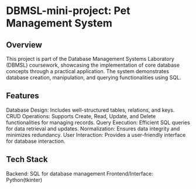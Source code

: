 # DBMSL-mini-project: Pet Management System
## Overview
This project is part of the Database Management Systems Laboratory (DBMSL) coursework, showcasing the implementation of core database concepts through a practical application. The system demonstrates database creation, manipulation, and querying functionalities using SQL.

## Features
Database Design: Includes well-structured tables, relations, and keys.
CRUD Operations: Supports Create, Read, Update, and Delete functionalities for managing records.
Query Execution: Efficient SQL queries for data retrieval and updates.
Normalization: Ensures data integrity and minimizes redundancy.
User Interaction: Provides a user-friendly interface for database interaction.

## Tech Stack
Backend: SQL for database management
Frontend/Interface: Python(tkinter)

